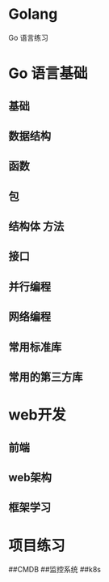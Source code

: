 # Golang
Go 语言练习

  # Go 语言基础
  ## 基础
  ## 数据结构
  ## 函数
  ## 包
  ## 结构体  方法
  ## 接口
  ## 并行编程
  ## 网络编程
  ## 常用标准库
  ## 常用的第三方库

  # web开发
  ## 前端
  ## web架构
  ## 框架学习
  
  # 项目练习
  ##CMDB
  ##监控系统
  ##k8s
  




